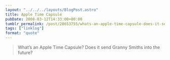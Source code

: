 ```yaml
---
layout: "../../../layouts/BlogPost.astro"
title: Apple Time Capsule
pubDate: 2008-03-12T14:33:00+00:00
tumblr_permalink: /post/28653755/whats-an-apple-time-capsule-does-it-send-granny
tags: ["linklog"]
format: "quote"
---
```


> What&rsquo;s an Apple Time Capsule? Does it send Granny Smiths into the future?
